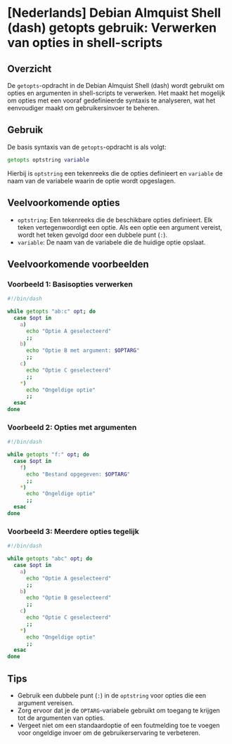 # [Nederlands] Debian Almquist Shell (dash) getopts gebruik: Verwerken van opties in shell-scripts

## Overzicht
De `getopts`-opdracht in de Debian Almquist Shell (dash) wordt gebruikt om opties en argumenten in shell-scripts te verwerken. Het maakt het mogelijk om opties met een vooraf gedefinieerde syntaxis te analyseren, wat het eenvoudiger maakt om gebruikersinvoer te beheren.

## Gebruik
De basis syntaxis van de `getopts`-opdracht is als volgt:

```sh
getopts optstring variable
```

Hierbij is `optstring` een tekenreeks die de opties definieert en `variable` de naam van de variabele waarin de optie wordt opgeslagen.

## Veelvoorkomende opties
- `optstring`: Een tekenreeks die de beschikbare opties definieert. Elk teken vertegenwoordigt een optie. Als een optie een argument vereist, wordt het teken gevolgd door een dubbele punt (`:`).
- `variable`: De naam van de variabele die de huidige optie opslaat.

## Veelvoorkomende voorbeelden

### Voorbeeld 1: Basisopties verwerken
```sh
#!/bin/dash

while getopts "ab:c" opt; do
  case $opt in
    a)
      echo "Optie A geselecteerd"
      ;;
    b)
      echo "Optie B met argument: $OPTARG"
      ;;
    c)
      echo "Optie C geselecteerd"
      ;;
    *)
      echo "Ongeldige optie"
      ;;
  esac
done
```

### Voorbeeld 2: Opties met argumenten
```sh
#!/bin/dash

while getopts "f:" opt; do
  case $opt in
    f)
      echo "Bestand opgegeven: $OPTARG"
      ;;
    *)
      echo "Ongeldige optie"
      ;;
  esac
done
```

### Voorbeeld 3: Meerdere opties tegelijk
```sh
#!/bin/dash

while getopts "abc" opt; do
  case $opt in
    a)
      echo "Optie A geselecteerd"
      ;;
    b)
      echo "Optie B geselecteerd"
      ;;
    c)
      echo "Optie C geselecteerd"
      ;;
    *)
      echo "Ongeldige optie"
      ;;
  esac
done
```

## Tips
- Gebruik een dubbele punt (`:`) in de `optstring` voor opties die een argument vereisen.
- Zorg ervoor dat je de `OPTARG`-variabele gebruikt om toegang te krijgen tot de argumenten van opties.
- Vergeet niet om een standaardoptie of een foutmelding toe te voegen voor ongeldige invoer om de gebruikerservaring te verbeteren.